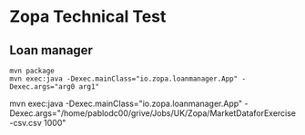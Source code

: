 # Zopa Technical Test

## Loan manager
	mvn package
	mvn exec:java -Dexec.mainClass="io.zopa.loanmanager.App" -Dexec.args="arg0 arg1"


mvn exec:java -Dexec.mainClass="io.zopa.loanmanager.App" -Dexec.args="/home/pablodc00/grive/Jobs/UK/Zopa/MarketDataforExercise-csv.csv 1000"
